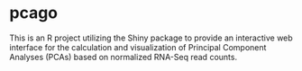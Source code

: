 # pcago

This is an R project utilizing the Shiny package to provide an interactive web interface for the calculation and visualization of Principal Component Analyses (PCAs) based on normalized RNA-Seq read counts.   
